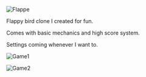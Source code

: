 ![Flappe](https://i.imgur.com/D1sdY3I.png)

Flappy bird clone I created for fun.

Comes with basic mechanics and high score system.

Settings coming whenever I want to.

![Game1](https://i.imgur.com/7KlCSIL.png)

![Game2](https://i.imgur.com/Y5O7xgC.png)

